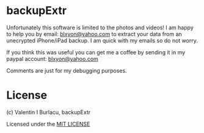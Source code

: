 # backupExtr

Unfortunately this software is limited to the photos and videos!
I am happy to help you by email: blxyon@yahoo.com to extract your data from an unecrypted iPhone/iPad backup.
I am quick with my emails so do not worry.

If you think this was useful you can get me a coffee by sending it in my paypal account: blxyon@yahoo.com

Comments are just for my debugging purposes.

# License
(c) Valentin I Burlacu, backupExtr

Licensed under the [MIT LICENSE](LICENSE)
